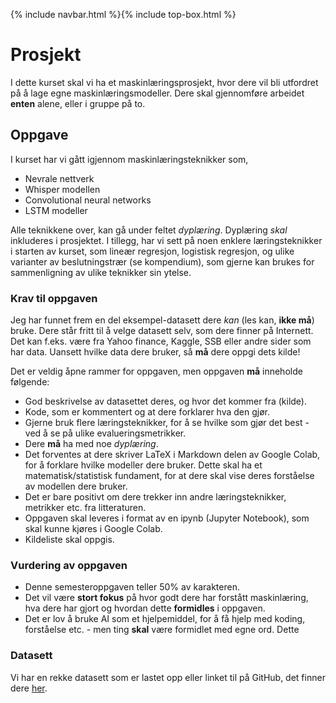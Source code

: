{% include navbar.html %}{% include top-box.html %}
# Prosjekt
I dette kurset skal vi ha et maskinlæringsprosjekt, hvor dere vil bli utfordret på å lage egne maskinlæringsmodeller. Dere skal gjennomføre arbeidet **enten** alene, eller i gruppe på to.

## Oppgave
I kurset har vi gått igjennom maskinlæringsteknikker som, 
* Nevrale nettverk
* Whisper modellen
* Convolutional neural networks
* LSTM modeller
  
Alle teknikkene over, kan gå under feltet *dyplæring*. Dyplæring *skal* inkluderes i prosjektet. I tillegg, har vi sett på noen enklere læringsteknikker i starten av kurset, som lineær regresjon, logistisk regresjon, og ulike varianter av beslutningstrær (se kompendium), som gjerne kan brukes for sammenligning av ulike teknikker sin ytelse.

### Krav til oppgaven
Jeg har funnet frem en del eksempel-datasett dere *kan* (les kan, **ikke må**) bruke. Dere står fritt til å velge datasett selv, som dere finner på Internett. Det kan f.eks. være fra Yahoo finance, Kaggle, SSB eller andre sider som har data. Uansett hvilke data dere bruker, så **må** dere oppgi dets kilde!

Det er veldig åpne rammer for oppgaven, men oppgaven **må** inneholde følgende:
* God beskrivelse av datasettet deres, og hvor det kommer fra (kilde).
* Kode, som er kommentert og at dere forklarer hva den gjør. 
* Gjerne bruk flere læringsteknikker, for å se hvilke som gjør det best - ved å se på ulike evalueringsmetrikker.
* Dere **må** ha med noe *dyplæring*.
* Det forventes at dere skriver LaTeX i Markdown delen av Google Colab, for å forklare hvilke modeller dere bruker. Dette skal ha et matematisk/statistisk fundament, for at dere skal vise deres forståelse av modellen dere bruker.
* Det er bare positivt om dere trekker inn andre læringsteknikker, metrikker etc. fra litteraturen.
* Oppgaven skal leveres i format av en ipynb (Jupyter Notebook), som skal kunne kjøres i Google Colab.
* Kildeliste skal oppgis.

### Vurdering av oppgaven
* Denne semesteroppgaven teller 50% av karakteren.
* Det vil være **stort fokus** på hvor godt dere har forstått maskinlæring, hva dere har gjort og hvordan dette **formidles** i oppgaven.
* Det er lov å bruke AI som et hjelpemiddel, for å få hjelp med koding, forståelse etc. - men ting **skal** være formidlet med egne ord. Dette

### Datasett
Vi har en rekke datasett som er lastet opp eller linket til på GitHub, det finner dere [her](https://github.com/uit-sok-3023-v25/uit-sok-3023-v25.github.io/blob/main/data/README.md).
